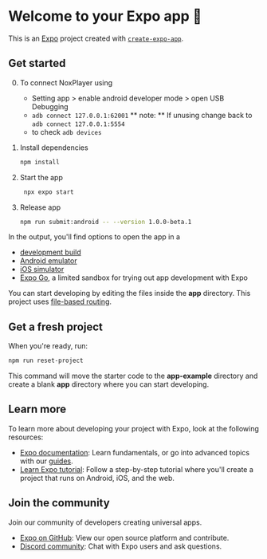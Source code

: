 # Welcome to your Expo app 👋

<!-- Before build add env on eas.json with inside env name -->
<!-- react-native-copilot -->

This is an [Expo](https://expo.dev) project created with [`create-expo-app`](https://www.npmjs.com/package/create-expo-app).

## Get started

0. To connect NoxPlayer using
   - Setting app > enable android developer mode > open USB Debugging
   - `adb connect 127.0.0.1:62001` ** note: ** If unusing change back to `adb connect 127.0.0.1:5554`
   - to check `adb devices`

1. Install dependencies

   ```bash
   npm install
   ```

2. Start the app

   ```bash
    npx expo start
   ```
3. Release app
   ```bash
   npm run submit:android -- --version 1.0.0-beta.1
   ```

In the output, you'll find options to open the app in a

- [development build](https://docs.expo.dev/develop/development-builds/introduction/)
- [Android emulator](https://docs.expo.dev/workflow/android-studio-emulator/)
- [iOS simulator](https://docs.expo.dev/workflow/ios-simulator/)
- [Expo Go](https://expo.dev/go), a limited sandbox for trying out app development with Expo

You can start developing by editing the files inside the **app** directory. This project uses [file-based routing](https://docs.expo.dev/router/introduction).

## Get a fresh project

When you're ready, run:

```bash
npm run reset-project
```

This command will move the starter code to the **app-example** directory and create a blank **app** directory where you can start developing.

## Learn more

To learn more about developing your project with Expo, look at the following resources:

- [Expo documentation](https://docs.expo.dev/): Learn fundamentals, or go into advanced topics with our [guides](https://docs.expo.dev/guides).
- [Learn Expo tutorial](https://docs.expo.dev/tutorial/introduction/): Follow a step-by-step tutorial where you'll create a project that runs on Android, iOS, and the web.

## Join the community

Join our community of developers creating universal apps.

- [Expo on GitHub](https://github.com/expo/expo): View our open source platform and contribute.
- [Discord community](https://chat.expo.dev): Chat with Expo users and ask questions.

